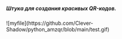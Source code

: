 <h5>Штука для создания красивых QR-кодов.</h5>
![myfile](https://github.com/Clever-Shadow/python_amzqr/blob/main/test.gif)
